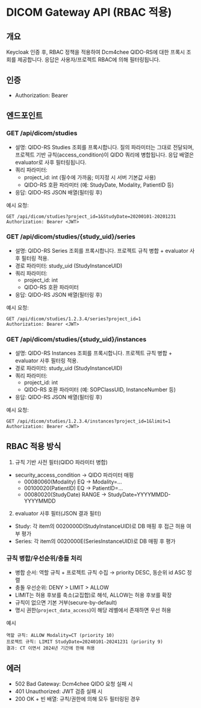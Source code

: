 # DICOM Gateway API (RBAC 적용)

## 개요
Keycloak 인증 후, RBAC 정책을 적용하여 Dcm4chee QIDO-RS에 대한 프록시 조회를 제공합니다. 응답은 사용자/프로젝트 RBAC에 의해 필터링됩니다.

## 인증
- Authorization: Bearer <JWT>

## 엔드포인트

### GET /api/dicom/studies
- 설명: QIDO-RS Studies 조회를 프록시합니다. 질의 파라미터는 그대로 전달되며, 프로젝트 기반 규칙(access_condition)이 QIDO 쿼리에 병합됩니다. 응답 배열은 evaluator로 사후 필터링됩니다.
- 쿼리 파라미터:
  - project_id: int (필수에 가까움; 미지정 시 서버 기본값 사용)
  - QIDO-RS 호환 파라미터 (예: StudyDate, Modality, PatientID 등)
- 응답: QIDO-RS JSON 배열(필터링 후)

예시 요청:
```
GET /api/dicom/studies?project_id=1&StudyDate=20200101-20201231
Authorization: Bearer <JWT>
```

### GET /api/dicom/studies/{study_uid}/series
- 설명: QIDO-RS Series 조회를 프록시합니다. 프로젝트 규칙 병합 + evaluator 사후 필터링 적용.
- 경로 파라미터: study_uid (StudyInstanceUID)
- 쿼리 파라미터:
  - project_id: int
  - QIDO-RS 호환 파라미터
- 응답: QIDO-RS JSON 배열(필터링 후)

예시 요청:
```
GET /api/dicom/studies/1.2.3.4/series?project_id=1
Authorization: Bearer <JWT>
```

### GET /api/dicom/studies/{study_uid}/instances
- 설명: QIDO-RS Instances 조회를 프록시합니다. 프로젝트 규칙 병합 + evaluator 사후 필터링 적용.
- 경로 파라미터: study_uid (StudyInstanceUID)
- 쿼리 파라미터:
  - project_id: int
  - QIDO-RS 호환 파라미터 (예: SOPClassUID, InstanceNumber 등)
- 응답: QIDO-RS JSON 배열(필터링 후)

예시 요청:
```
GET /api/dicom/studies/1.2.3.4/instances?project_id=1&limit=1
Authorization: Bearer <JWT>
```

## RBAC 적용 방식
1) 규칙 기반 사전 필터(QIDO 파라미터 병합)
- security_access_condition → QIDO 파라미터 매핑
  - 00080060(Modality) EQ → Modality=...
  - 00100020(PatientID) EQ → PatientID=...
  - 00080020(StudyDate) RANGE → StudyDate=YYYYMMDD-YYYYMMDD

2) evaluator 사후 필터(JSON 결과 필터)
- Study: 각 item의 0020000D(StudyInstanceUID)로 DB 매핑 후 접근 허용 여부 평가
- Series: 각 item의 0020000E(SeriesInstanceUID)로 DB 매핑 후 평가

### 규칙 병합/우선순위/충돌 처리
- 병합 순서: 역할 규칙 + 프로젝트 규칙 수집 → priority DESC, 동순위 id ASC 정렬
- 충돌 우선순위: DENY > LIMIT > ALLOW
- LIMIT는 허용 후보를 축소(교집합)로 해석, ALLOW는 허용 후보를 확장
- 규칙이 없으면 기본 거부(secure-by-default)
- 명시 권한(`project_data_access`)이 해당 레벨에서 존재하면 우선 허용

예시
```
역할 규칙: ALLOW Modality=CT (priority 10)
프로젝트 규칙: LIMIT StudyDate=20240101-20241231 (priority 9)
결과: CT 이면서 2024년 기간에 한해 허용
```

## 에러
- 502 Bad Gateway: Dcm4chee QIDO 요청 실패 시
- 401 Unauthorized: JWT 검증 실패 시
- 200 OK + 빈 배열: 규칙/권한에 의해 모두 필터링된 경우


